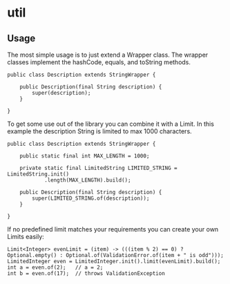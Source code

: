 # util

## Usage

The most simple usage is to just extend a Wrapper class. The wrapper classes implement 
the hashCode, equals, and toString methods.

    public class Description extends StringWrapper {
    
        public Description(final String description) {
            super(description);
        }
    
    }

To get some use out of the library you can combine it with a Limit. In this example the description String 
is limited to max 1000 characters. 

    public class Description extends StringWrapper {
    
        public static final int MAX_LENGTH = 1000;
    
        private static final LimitedString LIMITED_STRING = LimitedString.init()
                .length(MAX_LENGTH).build();
    
        public Description(final String description) {
            super(LIMITED_STRING.of(description));
        }
    
    }

If no predefined limit matches your requirements you can create your own Limits easily:

    Limit<Integer> evenLimit = (item) -> (((item % 2) == 0) ? Optional.empty() : Optional.of(ValidationError.of(item + " is odd")));
    LimitedInteger even = LimitedInteger.init().limit(evenLimit).build();
    int a = even.of(2);   // a = 2;
    int b = even.of(17);  // throws ValidationException
    
